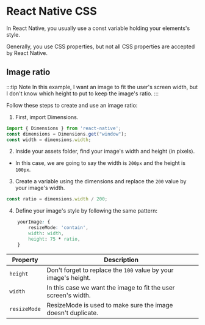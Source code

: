 # React Native CSS

In React Native, you usually use a const variable holding your elements's style.

Generally, you use CSS properties, but not all CSS properties are accepted by React Native.

## Image ratio 

<span id="imageRatio"></span>

:::tip Note
In this example, I want an image to fit the user's screen width, but I don't know which height to put to keep the image's ratio.
:::

Follow these steps to create and use an image ratio:

1. First, import Dimensions.

```js
import { Dimensions } from 'react-native';
const dimensions = Dimensions.get("window");
const width = dimensions.width;
```

2. Inside your assets folder, find your image's width and height (in pixels).

* In this case, we are going to say the width is ``200px`` and the height is ``100px``.

3. Create a variable using the dimensions and replace the ``200`` value by your image's width.

```js
const ratio = dimensions.width / 200;
```

4. Define your image's style by following the same pattern:

```css
    yourImage: {
        resizeMode: 'contain',
        width: width,
        height: 75 * ratio,
    }
```

| Property | Description |
| -------- | ----------- |
| ``height`` | Don't forget to replace the ``100`` value by your image's height. |
| ``width`` | In this case we want the image to fit the user screen's width. |
| ``resizeMode`` | ResizeMode is used to make sure the image doesn't duplicate. |
